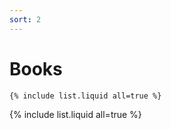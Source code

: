 ```yaml
---
sort: 2
---
```


# Books

```
{% include list.liquid all=true %}
```

{% include list.liquid all=true %}
